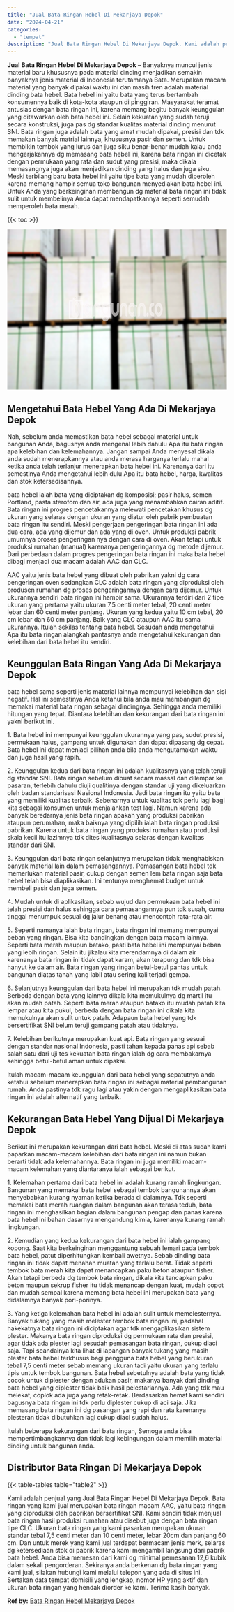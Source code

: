 ```yaml
---
title: "Jual Bata Ringan Hebel Di Mekarjaya Depok"
date: "2024-04-21"
categories: 
  - "tempat"
description: "Jual Bata Ringan Hebel Di Mekarjaya Depok. Kami adalah penjual yang Jual Bata Ringan Hebel Di Mekarjaya Depok. Bata ringan yang kami jual merupakan bata ring..."
---
```


**Jual Bata Ringan Hebel Di Mekarjaya Depok** – Banyaknya muncul jenis material baru khususnya pada material dinding menjadikan semakin banyaknya jenis material di Indonesia terutamanya Bata. Merupakan macam material yang banyak dipakai waktu ini dan masih tren adalah material dinding bata hebel. Bata hebel ini yaitu bata yang terus bertambah konsumennya baik di kota-kota ataupun di pinggiran. Masyarakat teramat antusias dengan bata ringan ini, karena memang begitu banyak keunggulan yang ditawarkan oleh bata hebel ini. Selain kekuatan yang sudah teruji secara konstruksi, juga pas dg standar kualitas material dinding menurut SNI. Bata ringan juga adalah bata yang amat mudah dipakai, presisi dan tdk memakan banyak matrial lainnya, khususnya pasir dan semen. Untuk membikin tembok yang lurus dan juga siku benar-benar mudah kalau anda mengerjakannya dg memasang bata hebel ini, karena bata ringan ini dicetak dengan permukaan yang rata dan sudut yang presisi, maka dikala memasangnya juga akan menjadikan dinding yang halus dan juga siku. Meski terbilang baru bata hebel ini yaitu tipe bata yang mudah diperoleh karena memang hampir semua toko bangunan menyediakan bata hebel ini. Untuk Anda yang berkeinginan membangun dg material bata ringan ini tidak sulit untuk membelinya Anda dapat mendapatkannya seperti semudah memperoleh bata merah.

{{< toc >}}

![Jual Bata Ringan Hebel Di Mekarjaya Depok](/images/jual-hebel-murah-39.png)

## Mengetahui Bata Hebel Yang Ada Di Mekarjaya Depok

Nah, sebelum anda memastikan bata hebel sebagai material untuk bangunan Anda, bagusnya anda mengenal lebih dahulu Apa itu bata ringan apa kelebihan dan kelemahannya. Jangan sampai Anda menyesal dikala anda sudah menerapkannya atau anda merasa harganya terlalu mahal ketika anda telah terlanjur menerapkan bata hebel ini. Karenanya dari itu semestinya Anda mengetahui lebih dulu Apa itu bata hebel, harga, kwalitas dan stok ketersediaannya.

bata hebel ialah bata yang diciptakan dg komposisi; pasir halus, semen Portland, pasta sterofom dan air, ada juga yang menambahkan cairan aditif. Bata ringan ini progres pencetakannya melewati pencetakan khusus dg ukuran yang selaras dengan ukuran yang diatur oleh pabrik pembuatan bata ringan itu sendiri. Meski pengerjaan pengeringan bata ringan ini ada dua cara, ada yang dijemur dan ada yang di oven. Untuk produksi pabrik umumnya proses pengeringan nya dengan cara di oven. Akan tetapi untuk produksi rumahan (manual) karenanya pengeringannya dg metode dijemur. Dari perbedaan dalam progres pengeringan bata ringan ini maka bata hebel dibagi menjadi dua macam adalah AAC dan CLC.

AAC yaitu jenis bata hebel yang dibuat oleh pabrikan yakni dg cara pengeringan oven sedangkan CLC adalah bata ringan yang diproduksi oleh produsen rumahan dg proses pengeringannya dengan cara dijemur. Untuk ukurannya sendiri bata ringan ini hampir sama. Ukurannya terdiri dari 2 tipe ukuran yang pertama yaitu ukuran 7.5 centi meter tebal, 20 centi meter lebar dan 60 centi meter panjang. Ukuran yang kedua yaitu 10 cm tebal, 20 cm lebar dan 60 cm panjang. Baik yang CLC ataupun AAC itu sama ukurannya. Itulah sekilas tentang bata hebel. Sesudah anda mengetahui Apa itu bata ringan alangkah pantasnya anda mengetahui kekurangan dan kelebihan dari bata hebel itu sendiri.

## Keunggulan Bata Ringan Yang Ada Di Mekarjaya Depok

bata hebel sama seperti jenis material lainnya mempunyai kelebihan dan sisi negatif. Hal ini semestinya Anda ketahui bila anda mau membangun dg memakai material bata ringan sebagai dindingnya. Sehingga anda memiliki hitungan yang tepat. Diantara kelebihan dan kekurangan dari bata ringan ini yakni berikut ini.

1\. Bata hebel ini mempunyai keunggulan ukurannya yang pas, sudut presisi, permukaan halus, gampang untuk digunakan dan dapat dipasang dg cepat. Bata hebel ini dapat menjadi pilihan anda bila anda mengutamakan waktu dan juga hasil yang rapih.

2\. Keunggulan kedua dari bata ringan ini adalah kualitasnya yang telah teruji dg standar SNI. Bata ringan sebelum dibuat secara massal dan dilempar ke pasaran, terlebih dahulu diuji qualitinya dengan standar uji yang dikeluarkan oleh badan standarisasi Nasional Indonesia. Jadi bata ringan itu yaitu bata yang memiliki kualitas terbaik. Sebenarnya untuk kualitas tdk perlu lagi bagi kita sebagai konsumen untuk menjalankan test lagi. Namun karena ada banyak beredarnya jenis bata ringan apakah yang produksi pabrikan ataupun perumahan, maka baiknya yang dipilih ialah bata ringan produksi pabrikan. Karena untuk bata ringan yang produksi rumahan atau produksi skala kecil itu lazimnya tdk dites kualitasnya selaras dengan kwalitas standar dari SNI.

3\. Keunggulan dari bata ringan selanjutnya merupakan tidak menghabiskan banyak material lain dalam pemasangannya. Pemasangan bata hebel tdk memerlukan material pasir, cukup dengan semen lem bata ringan saja bata hebel telah bisa diaplikasikan. Ini tentunya menghemat budget untuk membeli pasir dan juga semen.

4\. Mudah untuk di aplikasikan, sebab wujud dan permukaan bata hebel ini telah presisi dan halus sehingga cara pemasangannya pun tdk susah, cuma tinggal menumpuk sesuai dg jalur benang atau mencontoh rata-rata air.

5\. Seperti namanya ialah bata ringan, bata ringan ini memang mempunyai beban yang ringan. Bisa kita bandingkan dengan bata macam lainnya. Seperti bata merah maupun batako, pasti bata hebel ini mempunyai beban yang lebih ringan. Selain itu jikalau kita merendamnya di dalam air karenanya bata ringan ini tidak dapat karam, akan terapung dan tdk bisa hanyut ke dalam air. Bata ringan yang ringan betul-betul pantas untuk bangunan diatas tanah yang labil atau sering kali terjadi gempa.

6\. Selanjutnya keunggulan dari bata hebel ini merupakan tdk mudah patah. Berbeda dengan bata yang lainnya dikala kita memukulnya dg martil itu akan mudah patah. Seperti bata merah ataupun batako itu mudah patah kita lempar atau kita pukul, berbeda dengan bata ringan ini dikala kita memukulnya akan sulit untuk patah. Adapaun bata hebel yang tdk bersertifikat SNI belum teruji gampang patah atau tidaknya.

7\. Kelebihan berikutnya merupakan kuat api. Bata ringan yang sesuai dengan standar nasional Indonesia, pasti tahan kepada panas api sebab salah satu dari uji tes kekuatan bata ringan ialah dg cara membakarnya sehingga betul-betul aman untuk dipakai.

Itulah macam-macam keunggulan dari bata hebel yang sepatutnya anda ketahui sebelum menerapkan bata ringan ini sebagai material pembangunan rumah. Anda pastinya tdk ragu lagi atau yakin dengan mengaplikasikan bata ringan ini adalah alternatif yang terbaik.

## Kekurangan Bata Hebel Yang Dijual Di Mekarjaya Depok

Berikut ini merupakan kekurangan dari bata hebel. Meski di atas sudah kami paparkan macam-macam kelebihan dari bata ringan ini namun bukan berarti tidak ada kelemahannya. Bata ringan ini juga memiliki macam-macam kelemahan yang diantaranya ialah sebagai berikut.

1\. Kelemahan pertama dari bata hebel ini adalah kurang ramah lingkungan. Bangunan yang memakai bata hebel sebagai tembok bangunannya akan menyebabkan kurang nyaman ketika berada di dalamnya. Tdk seperti memakai bata merah ruangan dalam bangunan akan terasa teduh, bata ringan ini menghasilkan bagian dalam bangunan pengap dan panas karena bata hebel ini bahan dasarnya mengandung kimia, karenanya kurang ramah lingkungan.

2\. Kemudian yang kedua kekurangan dari bata hebel ini ialah gampang kopong. Saat kita berkeinginan menggantung sebuah lemari pada tembok bata hebel, patut diperhitungkan kembali awetnya. Sebab dinding bata ringan ini tidak dapat menahan muatan yang terlalu berat. Tidak seperti tembok bata merah kita dapat menancapkan paku beton ataupun fisher. Akan tetapi berbeda dg tembok bata ringan, dikala kita tancapkan paku beton maupun sekrup fisher itu tidak menancap dengan kuat, mudah copot dan mudah sempal karena memang bata hebel ini merupakan bata yang didalamnya banyak pori-porinya.

3\. Yang ketiga kelemahan bata hebel ini adalah sulit untuk memelesternya. Banyak tukang yang masih melester tembok bata ringan ini, padahal hakekatnya bata ringan ini diciptakan agar tdk mengaplikasikan sistem plester. Makanya bata ringan diproduksi dg permukaan rata dan presisi, agar tidak ada plester lagi sesudah pemasangan bata ringan, cukup diaci saja. Tapi seandainya kita lihat di lapangan banyak tukang yang masih plester bata hebel terkhusus bagi pengguna bata hebel yang berukuran tebal 7,5 centi meter sebab memang ukuran tadi yaitu ukuran yang terlalu tipis untuk tembok bangunan. Bata hebel sebetulnya adalah bata yang tidak cocok untuk diplester dengan adukan pasir, makanya banyak dari dinding bata hebel yang diplester tidak baik hasil pelestariannya. Ada yang tdk mau melekat, coplok ada juga yang retak-retak. Berdasarkan hemat kami sendiri bagusnya bata ringan ini tdk perlu diplester cukup di aci saja. Jika memasang bata ringan ini dg pasangan yang rapi dan rata karenanya plesteran tidak dibutuhkan lagi cukup diaci sudah halus.

Itulah beberapa kekurangan dari bata ringan, Semoga anda bisa mempertimbangkannya dan tidak lagi kebingungan dalam memilih material dinding untuk bangunan anda.

## Distributor Bata Ringan Di Mekarjaya Depok

{{< table-tables table="table2" >}}

Kami adalah penjual yang Jual Bata Ringan Hebel Di Mekarjaya Depok. Bata ringan yang kami jual merupakan bata ringan macam AAC, yaitu bata ringan yang diproduksi oleh pabrikan bersertifikat SNI. Kami sendiri tidak menjual bata ringan hasil produksi rumahan atau disebut juga dengan bata ringan tipe CLC. Ukuran bata ringan yang kami pasarkan merupakan ukuran standar tebal 7,5 centi meter dan 10 centi meter, lebar 20cm dan panjang 60 cm. Dan untuk merek yang kami jual terdapat bermacam jenis merk, selaras dg ketersediaan stok di pabrik karena kami mengambil langsung dari pabrik bata hebel. Anda bisa memesan dari kami dg minimal pemesanan 12,6 kubik dalam sekali pengorderan. Sekiranya anda berkenan dg bata ringan yang kami jual, silakan hubungi kami melalui telepon yang ada di situs ini. Sertakan data tempat domisili yang lengkap, nomor HP yang aktif dan ukuran bata ringan yang hendak diorder ke kami. Terima kasih banyak.

**Ref by:** [Bata Ringan Hebel Mekarjaya Depok](https://id.wikipedia.org/wiki/Bata)
